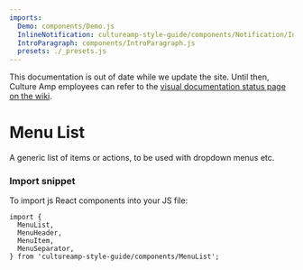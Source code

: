 ```yaml
---
imports:
  Demo: components/Demo.js
  InlineNotification: cultureamp-style-guide/components/Notification/InlineNotification.js
  IntroParagraph: components/IntroParagraph.js
  presets: ./_presets.js
---
```


<InlineNotification persistent={true} type="cautionary" title="Out of date">This documentation is out of date while we update the site. Until then, Culture Amp employees can refer to the <a href="https://cultureamp.atlassian.net/wiki/spaces/CA/pages/916161089/Kaizen+Visual+Documentation+Status">visual documentation status page on the wiki</a>.</InlineNotification>

# Menu List

<IntroParagraph>

A generic list of items or actions, to be used with dropdown menus etc.

</IntroParagraph>

<Demo presets={presets} />

### Import snippet

To import js React components into your JS file:

```
import {
  MenuList,
  MenuHeader,
  MenuItem,
  MenuSeparator,
} from 'cultureamp-style-guide/components/MenuList';
```

